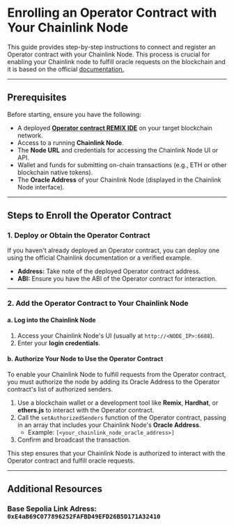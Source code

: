 # Enrolling an Operator Contract with Your Chainlink Node

This guide provides step-by-step instructions to connect and register an Operator contract with your Chainlink Node. This process is crucial for enabling your Chainlink node to fulfill oracle requests on the blockchain and it is based on the official [documentation.](https://docs.chain.link/chainlink-nodes/v1/fulfilling-requests)

---

## Prerequisites

Before starting, ensure you have the following:

- A deployed [**Operator contract REMIX IDE**](https://remix.ethereum.org/#url=https://docs.chain.link/samples/ChainlinkNodes/Operator.sol&autoCompile=true) on your target blockchain network.
- Access to a running **Chainlink Node**.
- The **Node URL** and credentials for accessing the Chainlink Node UI or API.
- Wallet and funds for submitting on-chain transactions (e.g., ETH or other blockchain native tokens).
- The **Oracle Address** of your Chainlink Node (displayed in the Chainlink Node interface).

---

## Steps to Enroll the Operator Contract

### 1. Deploy or Obtain the Operator Contract

If you haven't already deployed an Operator contract, you can deploy one using the official Chainlink documentation or a verified example.

- **Address:** Take note of the deployed Operator contract address.
- **ABI:** Ensure you have the ABI of the Operator contract for interaction.

---

### 2. Add the Operator Contract to Your Chainlink Node

#### a. Log into the Chainlink Node
1. Access your Chainlink Node's UI (usually at `http://<NODE_IP>:6688`).
2. Enter your **login credentials**.

#### b. Authorize Your Node to Use the Operator Contract

To enable your Chainlink Node to fulfill requests from the Operator contract, you must authorize the node by adding its Oracle Address to the Operator contract's list of authorized senders.

1. Use a blockchain wallet or a development tool like **Remix**, **Hardhat**, or **ethers.js** to interact with the Operator contract.
2. Call the `setAuthorizedSenders` function of the Operator contract, passing in an array that includes your Chainlink Node's **Oracle Address**.
   - Example: `[<your_chainlink_node_oracle_address>]`
3. Confirm and broadcast the transaction.

This step ensures that your Chainlink Node is authorized to interact with the Operator contract and fulfill oracle requests.


---


## Additional Resources

### Base Sepolia Link Adress: `0xE4aB69C077896252FAFBD49EFD26B5D171A32410`
